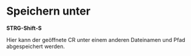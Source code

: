 # Speichern unter

**STRG-Shift-S**

Hier kann der geöffnete CR unter einem anderen Dateinamen und Pfad
abgespeichert werden.

